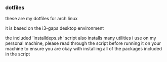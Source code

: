### dotfiles

these are my dotfiles for arch linux

it is based on the i3-gaps desktop environment

the included 'installdeps.sh' script also installs many utilities i use on my personal machine, please read through the script before running it on your machine to ensure you are okay with installing all of the packages included in the script